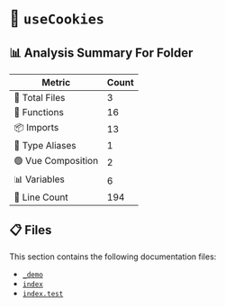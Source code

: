 # 📁 `useCookies`

## 📊 Analysis Summary For Folder

| Metric | Count |
|--------|-------|
| 📁 Total Files | 3 |
| 🔧 Functions | 16 |
| 📦 Imports | 13 |
| 📑 Type Aliases | 1 |
| 🟢 Vue Composition | 2 |
| 📊 Variables | 6 |
| 🔢 Line Count | 194 |


## 📋 Files

This section contains the following documentation files:

- [`_demo`](./_demo.md)
- [`index`](./index.md)
- [`index.test`](./index.test.md)